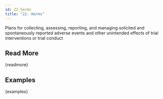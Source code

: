 ```yaml
---
id: 22_harms
title: "22. Harms"
---
```

Plans for collecting, assessing, reporting, and managing solicited and spontaneously reported adverse events and other unintended effects of trial interventions or trial conduct

## Read More

{readmore}

## Examples

{examples}